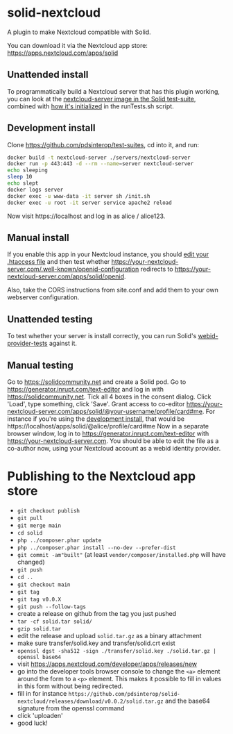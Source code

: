 # solid-nextcloud
A plugin to make Nextcloud compatible with Solid.

You can download it via the Nextcloud app store: https://apps.nextcloud.com/apps/solid


## Unattended install
To programmatically build a Nextcloud server that has this plugin working,
you can look at the [nextcloud-server image in the Solid test-suite](https://github.com/solid/test-suite/blob/main/servers/nextcloud-server/Dockerfile),
combined with [how it's initialized](https://github.com/solid/test-suite/blob/665824a/runTests.sh#L52-L53) in the runTests.sh script.

## Development install
Clone https://github.com/pdsinterop/test-suites, cd into it, and run:
```sh
docker build -t nextcloud-server ./servers/nextcloud-server
docker run -p 443:443 -d --rm --name=server nextcloud-server
echo sleeping
sleep 10
echo slept
docker logs server
docker exec -u www-data -it server sh /init.sh
docker exec -u root -it server service apache2 reload
```
Now visit https://localhost and log in as alice / alice123.

## Manual install
If you enable this app in your Nextcloud instance, you should
[edit your .htaccess file](https://github.com/solid/test-suite/blob/665824af763ddd5dd7242cbc8b18faad4ac304e3/servers/nextcloud-server/init.sh#L5)
and then test whether https://your-nextcloud-server.com/.well-known/openid-configuration redirects to https://your-nextcloud-server.com/apps/solid/openid.

Also, take the CORS instructions from site.conf and add them to your own webserver configuration.

## Unattended testing
To test whether your server is install correctly, you can run Solid's [webid-provider-tests](https://github.com/solid/webid-provider-tests#against-production) against it.

## Manual testing
Go to https://solidcommunity.net and create a Solid pod.
Go to https://generator.inrupt.com/text-editor and log in with https://solidcommunity.net. Tick all 4 boxes in the consent dialog.
Click 'Load', type something, click 'Save'.
Grant access to co-editor https://your-nextcloud-server.com/apps/solid/@your-username/profile/card#me.
For instance if you're using the [development install](#development-install), that would be https://localhost/apps/solid/@alice/profile/card#me
Now in a separate browser window, log in to  https://generator.inrupt.com/text-editor with https://your-nextcloud-server.com.
You should be able to edit the file as a co-author now, using your Nextcloud account as a webid identity provider.

# Publishing to the Nextcloud app store

* `git checkout publish`
* `git pull`
* `git merge main`
* `cd solid`
* `php ../composer.phar update`
* `php ../composer.phar install --no-dev --prefer-dist`
* `git commit -am"built"` (at least `vendor/composer/installed.php` will have changed)
* `git push`
* `cd ..`
* `git checkout main`
* `git tag`
* `git tag v0.0.X`
* `git push --follow-tags`
* create a release on github from the tag you just pushed
* `tar -cf solid.tar solid/`
* `gzip solid.tar`
* edit the release and upload `solid.tar.gz` as a binary attachment
* make sure transfer/solid.key and transfer/solid.crt exist
* `openssl dgst -sha512 -sign ./transfer/solid.key ./solid.tar.gz | openssl base64`
* visit https://apps.nextcloud.com/developer/apps/releases/new
* go into the developer tools browser console to change the `<a>` element around the form to a `<p>` element. This makes it possible to fill in values in this form without being redirected.
* fill in for instance `https://github.com/pdsinterop/solid-nextcloud/releases/download/v0.0.2/solid.tar.gz` and the base64 signature from the openssl command
* click 'uploaden'
* good luck!
